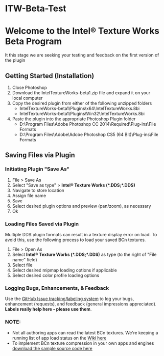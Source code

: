 # ITW-Beta-Test
# Welcome to the Intel&reg; Texture Works Beta Program
It this stage we are seeking your testing and feedback on the first version of the plugin

## Getting Started (Installation)
1. Close Photoshop
2. Download the IntelTextureWorks-beta1.zip file and expand it on your local computer
3. Copy the desired plugin from either of the following unzipped folders
	* IntelTextureWorks-beta1\Plugins\x64\IntelTextureWorks.8bi 
	* IntelTextureWorks-beta1\Plugins\Win32\IntelTextureWorks.8bi
4. Paste the plugin into the appropriate Photoshop Plugin folder
	* D:\Program Files\Adobe Photoshop CC 2014\Required\Plug-Ins\File Formats
	* D:\Program Files\Adobe\Adobe Photoshop CS5 (64 Bit)\Plug-ins\File Formats

## Saving Files via Plugin
### Initiating Plugin "Save As"
1. File > Save As
2. Select "Save as type" > **Intel&reg; Texture Works (\*.DDS;\*.DDS)**
2. Navigate to store location
3. Assign file name 
4. Save
5. Select desired plugin options and preview (pan/zoom), as necessary
6. Ok

### Loading Files Saved via Plugin
Multiple DDS plugin formats can result in a texture display error on load. To avoid this, use the following process to load your saved BCn textures.
1. File > Open As
2. Select **Intel&reg; Texture Works (\*.DDS;\*.DDS)** as type (to the right of "File name" field)
3. Select file
4. Select desired mipmap loading options if applicable
5. Select desired color profile loading options

### Logging Bugs, Enhancements, & Feedback
Use the [GitHub Issue tracking/labeling system](https://github.com/GameTechDev/ITW-Beta-Test/issues) to log your bugs, enhancement (requests), and feedback (general impressions appreciated). **Labels really help here - please use them**.

### NOTE:
* Not all authoring apps can read the latest BCn textures. We're keeping a running list of app load status on the [Wiki here](https://github.com/GameTechDev/ITW-Beta-Test/wiki/BCn-App-Support)
* To implement BCn texture compression in your own apps and engines [download the sample source code here](https://software.intel.com/en-us/articles/fast-ispc-texture-compressor-update)
